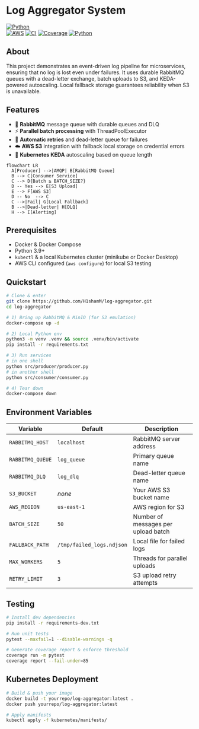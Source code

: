 # Log Aggregator System
[![Python](https://img.shields.io/badge/Python-3.9+-blue.svg)](https://python.org)  
[![AWS](https://img.shields.io/badge/AWS-S3-orange.svg)](https://aws.amazon.com)
[![CI](https://img.shields.io/github/actions/workflow/status/H1shamM/log-aggregator/ci.yml)](https://github.com/H1shamM/log-aggregator/actions)
[![Coverage](https://img.shields.io/codecov/c/github/H1shamM/log-aggregator)](https://codecov.io/gh/H1shamM/log-aggregator)
[![Python](https://img.shields.io/badge/python-3.9%2B-blue)]()

## About
This project demonstrates an event-driven log pipeline for microservices, ensuring that no log is lost even under failures. It uses durable RabbitMQ queues with a dead-letter exchange, batch uploads to S3, and KEDA-powered autoscaling. Local fallback storage guarantees reliability when S3 is unavailable.

## Features
- 📨 **RabbitMQ** message queue with durable queues and DLQ  
- ⚡ **Parallel batch processing** with ThreadPoolExecutor  
- 🔁 **Automatic retries** and dead-letter queue for failures  
- ☁️ **AWS S3** integration with fallback local storage on credential errors  
- 🚀 **Kubernetes KEDA** autoscaling based on queue length  

```mermaid
flowchart LR
  A[Producer] -->|AMQP| B[RabbitMQ Queue]
  B --> C[Consumer Service]
  C --> D{Batch ≥ BATCH_SIZE?}
  D -- Yes --> E[S3 Upload]
  E --> F[AWS S3]
  D -- No  --> C
  C -->|Fail| G[Local Fallback]
  B -->|Dead-letter| H[DLQ]
  H --> I[Alerting]
```

## Prerequisites
- Docker & Docker Compose  
- Python 3.9+  
- `kubectl` & a local Kubernetes cluster (minikube or Docker Desktop)  
- AWS CLI configured (`aws configure`) for local S3 testing  

## Quickstart

```bash
# Clone & enter
git clone https://github.com/H1shamM/log-aggregator.git
cd log-aggregator

# 1) Bring up RabbitMQ & MinIO (for S3 emulation)
docker-compose up -d

# 2) Local Python env
python3 -m venv .venv && source .venv/bin/activate
pip install -r requirements.txt

# 3) Run services
# in one shell
python src/producer/producer.py
# in another shell
python src/consumer/consumer.py

# 4) Tear down
docker-compose down
```

## Environment Variables
| Variable         | Default                       | Description                            |
|------------------|-------------------------------|----------------------------------------|
| `RABBITMQ_HOST`  | `localhost`                   | RabbitMQ server address                |
| `RABBITMQ_QUEUE` | `log_queue`                   | Primary queue name                     |
| `RABBITMQ_DLQ`   | `log_dlq`                     | Dead-letter queue name                 |
| `S3_BUCKET`      | _none_                        | Your AWS S3 bucket name                |
| `AWS_REGION`     | `us-east-1`                   | AWS region for S3                      |
| `BATCH_SIZE`     | `50`                          | Number of messages per upload batch    |
| `FALLBACK_PATH`  | `/tmp/failed_logs.ndjson`     | Local file for failed logs             |
| `MAX_WORKERS`    | `5`                           | Threads for parallel uploads           |
| `RETRY_LIMIT`    | `3`                           | S3 upload retry attempts               |

## Testing

```bash
# Install dev dependencies
pip install -r requirements-dev.txt

# Run unit tests
pytest --maxfail=1 --disable-warnings -q

# Generate coverage report & enforce threshold
coverage run -m pytest
coverage report --fail-under=85
```

## Kubernetes Deployment

```bash
# Build & push your image
docker build -t yourrepo/log-aggregator:latest .
docker push yourrepo/log-aggregator:latest

# Apply manifests
kubectl apply -f kubernetes/manifests/
```

